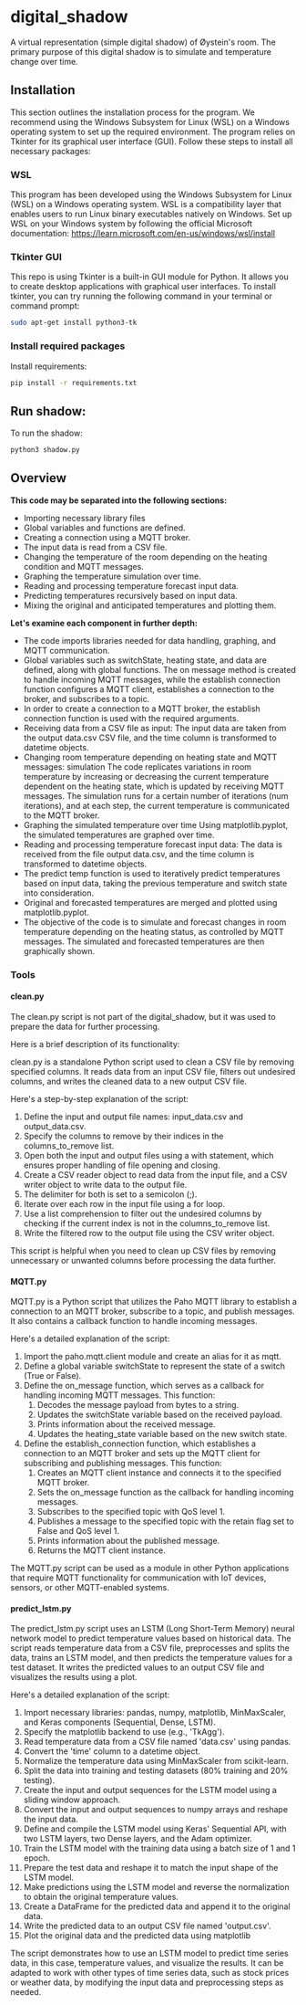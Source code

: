 # digital_shadow
A virtual representation (simple digital shadow) of Øystein's room. The primary purpose of this digital shadow is to simulate and temperature change over time.

## Installation
This section outlines the installation process for the program. We recommend using the Windows Subsystem for Linux (WSL) on a Windows operating system to set up the required environment. The program relies on Tkinter for its graphical user interface (GUI). Follow these steps to install all necessary packages:
### WSL
This program has been developed using the Windows Subsystem for Linux (WSL) on a Windows operating system. WSL is a compatibility layer that enables users to run Linux binary executables natively on Windows. Set up WSL on your Windows system by following the official Microsoft documentation: https://learn.microsoft.com/en-us/windows/wsl/install

### Tkinter GUI
This repo is using Tkinter is a built-in GUI module for Python. It allows you to create desktop applications with graphical user interfaces. 
To install tkinter, you can try running the following command in your terminal or command prompt:
```sh
sudo apt-get install python3-tk
```
### Install required packages
Install requirements: 
```sh
pip install -r requirements.txt
```
## Run shadow:
To run the shadow:
```sh
python3 shadow.py
```


## Overview
<strong>This code may be separated into the following sections:</strong>
<ul>
 	<li>Importing necessary library files</li>
 	<li>Global variables and functions are defined.</li>
 	<li>Creating a connection using a MQTT broker.</li>
 	<li>The input data is read from a CSV file.</li>
 	<li>Changing the temperature of the room depending on the heating condition and MQTT messages.</li>
 	<li>Graphing the temperature simulation over time.</li>
 	<li>Reading and processing temperature forecast input data.</li>
 	<li>Predicting temperatures recursively based on input data.</li>
 	<li>Mixing the original and anticipated temperatures and plotting them.</li>
</ul>
<strong>Let's examine each component in further depth:</strong>
<ul>
 	<li>The code imports libraries needed for data handling, graphing, and MQTT communication.</li>
 	<li>Global variables such as switchState, heating state, and data are defined, along with global functions. The on message method is created to handle incoming MQTT messages, while the establish connection function configures a MQTT client, establishes a connection to the broker, and subscribes to a topic.</li>
 	<li>In order to create a connection to a MQTT broker, the establish connection function is used with the required arguments.</li>
 	<li>Receiving data from a CSV file as input: The input data are taken from the output data.csv CSV file, and the time column is transformed to datetime objects.</li>
 	<li>Changing room temperature depending on heating state and MQTT messages: simulation The code replicates variations in room temperature by increasing or decreasing the current temperature dependent on the heating state, which is updated by receiving MQTT messages. The simulation runs for a certain number of iterations (num iterations), and at each step, the current temperature is communicated to the MQTT broker.</li>
 	<li>Graphing the simulated temperature over time Using matplotlib.pyplot, the simulated temperatures are graphed over time.</li>
 	<li>Reading and processing temperature forecast input data: The data is received from the file output data.csv, and the time column is transformed to datetime objects.</li>
 	<li>The predict temp function is used to iteratively predict temperatures based on input data, taking the previous temperature and switch state into consideration.</li>
 	<li>Original and forecasted temperatures are merged and plotted using matplotlib.pyplot.</li>
 	<li>The objective of the code is to simulate and forecast changes in room temperature depending on the heating status, as controlled by MQTT messages. The simulated and forecasted temperatures are then graphically shown.</li>
</ul>


### Tools
#### clean.py
The clean.py script is not part of the digital_shadow, but it was used to prepare the data for further processing.

Here is a brief description of its functionality:

clean.py is a standalone Python script used to clean a CSV file by removing specified columns. It reads data from an input CSV file, filters out undesired columns, and writes the cleaned data to a new output CSV file.

Here's a step-by-step explanation of the script:
<ol>
 	<li>Define the input and output file names: input_data.csv and output_data.csv.</li>
 	<li>Specify the columns to remove by their indices in the columns_to_remove list.</li>
 	<li>Open both the input and output files using a with statement, which ensures proper handling of file opening and closing.</li>
 	<li>Create a CSV reader object to read data from the input file, and a CSV writer object to write data to the output file.</li>
 	<li>The delimiter for both is set to a semicolon (;).</li>
 	<li>Iterate over each row in the input file using a for loop.</li>
 	<li>Use a list comprehension to filter out the undesired columns by checking if the current index is not in the columns_to_remove list.</li>
 	<li>Write the filtered row to the output file using the CSV writer object.</li>
</ol>
This script is helpful when you need to clean up CSV files by removing unnecessary or unwanted columns before processing the data further.

#### MQTT.py

MQTT.py is a Python script that utilizes the Paho MQTT library to establish a connection to an MQTT broker, subscribe to a topic, and publish messages. It also contains a callback function to handle incoming messages.

Here's a detailed explanation of the script:
<ol>
 	<li>Import the paho.mqtt.client module and create an alias for it as mqtt.</li>
 	<li>Define a global variable switchState to represent the state of a switch (True or False).</li>
 	<li>Define the on_message function, which serves as a callback for handling incoming MQTT messages. This function:
<ol>
 	<li>Decodes the message payload from bytes to a string.</li>
 	<li>Updates the switchState variable based on the received payload.</li>
 	<li>Prints information about the received message.</li>
 	<li>Updates the heating_state variable based on the new switch state.</li>
</ol>
</li>
 	<li>Define the establish_connection function, which establishes a connection to an MQTT broker and sets up the MQTT client for subscribing and publishing messages. This function:
<ol>
 	<li>Creates an MQTT client instance and connects it to the specified MQTT broker.</li>
 	<li>Sets the on_message function as the callback for handling incoming messages.</li>
 	<li>Subscribes to the specified topic with QoS level 1.</li>
 	<li>Publishes a message to the specified topic with the retain flag set to False and QoS level 1.</li>
 	<li>Prints information about the published message.</li>
 	<li>Returns the MQTT client instance.</li>
</ol>
</li>
</ol>
The MQTT.py script can be used as a module in other Python applications that require MQTT functionality for communication with IoT devices, sensors, or other MQTT-enabled systems.

#### predict_lstm.py 

The predict_lstm.py script uses an LSTM (Long Short-Term Memory) neural network model to predict temperature values based on historical data. The script reads temperature data from a CSV file, preprocesses and splits the data, trains an LSTM model, and then predicts the temperature values for a test dataset. It writes the predicted values to an output CSV file and visualizes the results using a plot.

Here's a detailed explanation of the script:
<ol>
 	<li>Import necessary libraries: pandas, numpy, matplotlib, MinMaxScaler, and Keras components (Sequential, Dense, LSTM).</li>
 	<li>Specify the matplotlib backend to use (e.g., 'TkAgg').</li>
 	<li>Read temperature data from a CSV file named 'data.csv' using pandas.</li>
 	<li>Convert the 'time' column to a datetime object.</li>
 	<li>Normalize the temperature data using MinMaxScaler from scikit-learn.</li>
 	<li>Split the data into training and testing datasets (80% training and 20% testing).</li>
 	<li>Create the input and output sequences for the LSTM model using a sliding window approach.</li>
 	<li>Convert the input and output sequences to numpy arrays and reshape the input data.</li>
 	<li>Define and compile the LSTM model using Keras' Sequential API, with two LSTM layers, two Dense layers, and the Adam optimizer.</li>
 	<li>Train the LSTM model with the training data using a batch size of 1 and 1 epoch.</li>
 	<li>Prepare the test data and reshape it to match the input shape of the LSTM model.</li>
 	<li>Make predictions using the LSTM model and reverse the normalization to obtain the original temperature values.</li>
 	<li>Create a DataFrame for the predicted data and append it to the original data.</li>
 	<li>Write the predicted data to an output CSV file named 'output.csv'.</li>
 	<li>Plot the original data and the predicted data using matplotlib</li>
</ol>
The script demonstrates how to use an LSTM model to predict time series data, in this case, temperature values, and visualize the results. It can be adapted to work with other types of time series data, such as stock prices or weather data, by modifying the input data and preprocessing steps as needed.